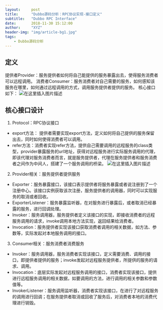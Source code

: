 ```yaml
---
layout:     post
title:      "Dubbo源码分析：RPC协议实现-接口定义"
subtitle:   "Dubbo RPC Interface"
date:       2018-11-30 15:12:00
author:     "XYZ"
header-img: "img/article-bg1.jpg"
tags:
    - Dubbo源码分析
---
```

## 定义
提供者Provider：服务提供者如何将自己能提供的服务暴露出去，使得服务消费者可以远程调用。
消费者Consumer：服务消费者对自己需要的服务，如何感知该服务在哪里，如何通过远程调用的方式，调用服务提供者提供的服务。
核心接口如下：
![在这里插入图片描述](https://img-blog.csdnimg.cn/20181201233410370.png?x-oss-process=image/watermark,type_ZmFuZ3poZW5naGVpdGk,shadow_10,text_aHR0cHM6Ly9ibG9nLmNzZG4ubmV0L3UwMTAwMTM1NzM=,size_16,color_FFFFFF,t_70)
## 核心接口设计
1. Protocol：RPC协议接口
* export方法： 提供者需要实现export方法，定义如何将自己提供的服务保留出去，同时如何使得消费者可以调用。
* refer方法：消费者实现refer方法，提供自己需要调用的远程服务的class类型，provider暴露服务的url地址，获得对远程服务进行实际服务调用的代理，即该代理对服务消费者而言，就是服务提供者，代理在服务提供者和服务消费者之间作为中间人，搭建了一个服务调用的桥梁。
![在这里插入图片描述](https://img-blog.csdnimg.cn/20181201172813269.png?x-oss-process=image/watermark,type_ZmFuZ3poZW5naGVpdGk,shadow_10,text_aHR0cHM6Ly9ibG9nLmNzZG4ubmV0L3UwMTAwMTM1NzM=,size_16,color_FFFFFF,t_70)

2. Provider相关：服务提供者提供服务
* Exporter：服务暴露接口，该接口表示提供者将服务暴露或者说注册到了一个注册中心。该接口实例获取该次注册，服务提供者的调用器，同时可以实现服务的取消或者回收。
* ExporterListener：服务暴露监听器，在对服务进行暴露后，或者取消已经暴露的服务，进行回调处理。
* Invoker：服务调用器，服务提供者定义该接口的实现，即接收消费者的远程服务调用的请求，invoke调用本地方法实现，返回结果给消费者。
* Invocation：服务提供者实现该接口获取消费者调用的相关数据，如方法、参数等，实际发起对本地服务调用的接口。

3. Consumer相关：服务消费者消费服务
* Invoker：服务调用器，服务消费者实现该接口，定义需要消费、调用的接口，即提供者提供的服务；invoke发起对远程服务提供者，所提供的服务的请求、调用。
* Invocation：底层实际发起对远程服务调用的接口，消费者实现该接口，提供进行远程服务调用的相关数据，如要调用的方法，进行调用的相关参数和参数值等。
* InvokerListener：服务调用监听器，消费者实现该接口，在进行了对远程服务的调用进行回调；在服务提供者取消或回收了服务后，对消费者本地的消费代理进行销毁。